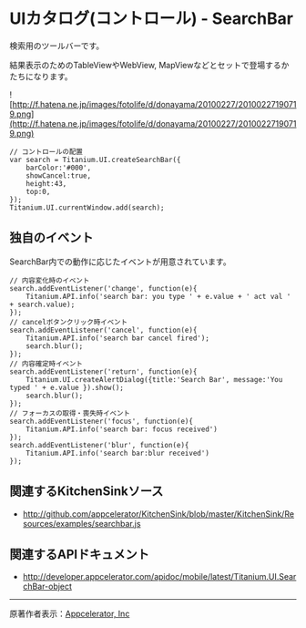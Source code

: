 # UIカタログ(コントロール) - SearchBar #
検索用のツールバーです。

結果表示のためのTableViewやWebView, MapViewなどとセットで登場するかたちになります。

![http://f.hatena.ne.jp/images/fotolife/d/donayama/20100227/20100227190719.png](http://f.hatena.ne.jp/images/fotolife/d/donayama/20100227/20100227190719.png)

```
// コントロールの配置
var search = Titanium.UI.createSearchBar({
	barColor:'#000', 
	showCancel:true,
	height:43,
	top:0,
});
Titanium.UI.currentWindow.add(search);
```
## 独自のイベント ##
SearchBar内での動作に応じたイベントが用意されています。
```
// 内容変化時のイベント
search.addEventListener('change', function(e){
	Titanium.API.info('search bar: you type ' + e.value + ' act val ' + search.value);
});
// cancelボタンクリック時イベント
search.addEventListener('cancel', function(e){
	Titanium.API.info('search bar cancel fired');
	search.blur();
});
// 内容確定時イベント
search.addEventListener('return', function(e){
	Titanium.UI.createAlertDialog({title:'Search Bar', message:'You typed ' + e.value }).show();
	search.blur();
});
// フォーカスの取得・喪失時イベント
search.addEventListener('focus', function(e){
	Titanium.API.info('search bar: focus received')
});
search.addEventListener('blur', function(e){
	Titanium.API.info('search bar:blur received')
});
```


## 関連するKitchenSinkソース ##
  * http://github.com/appcelerator/KitchenSink/blob/master/KitchenSink/Resources/examples/searchbar.js

## 関連するAPIドキュメント ##
  * http://developer.appcelerator.com/apidoc/mobile/latest/Titanium.UI.SearchBar-object


---

原著作者表示：[Appcelerator, Inc](http://www.appcelerator.com/)